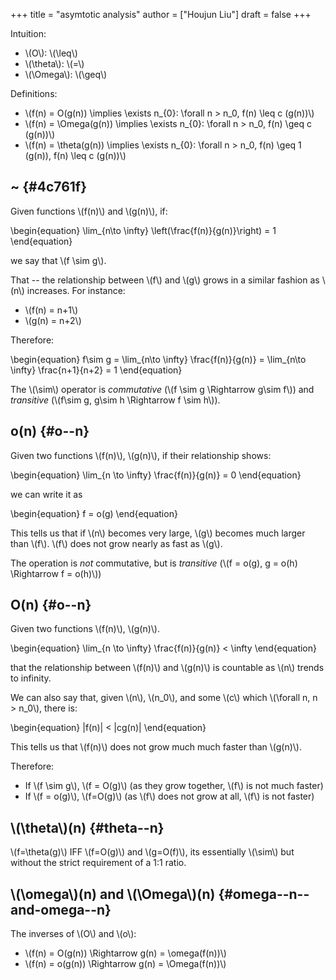 +++
title = "asymtotic analysis"
author = ["Houjun Liu"]
draft = false
+++

Intuition:

-   \\(O\\): \\(\leq\\)
-   \\(\theta\\): \\(=\\)
-   \\(\Omega\\): \\(\geq\\)

Definitions:

-   \\(f(n) = O(g(n)) \implies \exists n\_{0}: \forall n > n\_0, f(n) \leq c (g(n))\\)
-   \\(f(n) = \Omega(g(n)) \implies \exists n\_{0}: \forall n > n\_0, f(n) \geq c (g(n))\\)
-   \\(f(n) = \theta(g(n)) \implies \exists n\_{0}: \forall n > n\_0, f(n) \geq 1 (g(n)), f(n) \leq c (g(n))\\)


## ~ {#4c761f}

Given functions \\(f(n)\\) and \\(g(n)\\), if:

\begin{equation}
    \lim\_{n\to \infty} \left(\frac{f(n)}{g(n)}\right) = 1
\end{equation}

we say that \\(f \sim g\\).

That -- the relationship between \\(f\\) and \\(g\\) grows in a similar fashion as \\(n\\) increases. For instance:

-   \\(f(n) = n+1\\)
-   \\(g(n) = n+2\\)

Therefore:

\begin{equation}
   f\sim g = \lim\_{n\to \infty} \frac{f(n)}{g(n)} = \lim\_{n\to \infty} \frac{n+1}{n+2} = 1
\end{equation}

The \\(\sim\\) operator is _commutative_ (\\(f \sim g \Rightarrow g\sim f\\)) and _transitive_ (\\(f\sim g, g\sim h \Rightarrow f \sim h\\)).


## o(n) {#o--n}

Given two functions \\(f(n)\\), \\(g(n)\\), if their relationship shows:

\begin{equation}
   \lim\_{n \to \infty} \frac{f(n)}{g(n)} = 0
\end{equation}

we can write it as

\begin{equation}
  f = o(g)
\end{equation}

This tells us that if \\(n\\) becomes very large, \\(g\\) becomes much larger than \\(f\\). \\(f\\) does not grow nearly as fast as \\(g\\).

The operation is _not_ commutative, but is _transitive_ (\\(f = o(g), g = o(h) \Rightarrow f = o(h)\\))


## O(n) {#o--n}

Given two functions \\(f(n)\\), \\(g(n)\\).

\begin{equation}
   \lim\_{n \to \infty} \frac{f(n)}{g(n)} < \infty
\end{equation}

that the relationship between \\(f(n)\\) and \\(g(n)\\) is countable as \\(n\\) trends to infinity.

We can also say that, given \\(n\\), \\(n\_0\\), and some \\(c\\) which \\(\forall n, n > n\_0\\), there is:

\begin{equation}
   |f(n)| < |cg(n)|
\end{equation}

This tells us that \\(f(n)\\) does not grow much much faster than \\(g(n)\\).

Therefore:

-   If \\(f \sim g\\), \\(f = O(g)\\) (as they grow together, \\(f\\) is not much faster)
-   If \\(f = o(g)\\), \\(f=O(g)\\) (as \\(f\\) does not grow at all, \\(f\\) is not faster)


## \\(\theta\\)(n) {#theta--n}

\\(f=\theta(g)\\) IFF \\(f=O(g)\\) and \\(g=O(f)\\), its essentially \\(\sim\\) but without the strict requirement of a 1:1 ratio.


## \\(\omega\\)(n) and \\(\Omega\\)(n) {#omega--n--and-omega--n}

The inverses of \\(O\\) and \\(o\\):

-   \\(f(n) = O(g(n)) \Rightarrow g(n) = \omega(f(n))\\)
-   \\(f(n) = o(g(n)) \Rightarrow g(n) = \Omega(f(n))\\)
